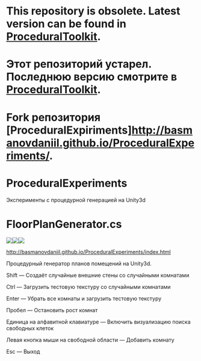 ﻿# This repository is obsolete. Latest version can be found in  [ProceduralToolkit](https://github.com/Syomus/ProceduralToolkit).

# Этот репозиторий устарел. Последнюю версию смотрите в [ProceduralToolkit](https://github.com/Syomus/ProceduralToolkit).

# Fork репозитория [ProceduralExpiriments]http://basmanovdaniil.github.io/ProceduralExperiments/.

ProceduralExperiments
=====================
Эксперименты с процедурной генерацией на Unity3d

FloorPlanGenerator.cs
=====================
![](http://habrastorage.org/storage3/892/79b/f71/89279bf71aa5805035cef1971384688c.gif)![](http://habrastorage.org/storage3/98f/adf/25b/98fadf25b287a1a94ed5dc37317ce33c.gif)![](http://habrastorage.org/storage3/a3d/29e/999/a3d29e9990f722f9626780f786300d17.gif)

http://basmanovdaniil.github.io/ProceduralExperiments/index.html

Процедурный генератор планов помещений на Unity3d.

Shift — Создаёт случайные внешние стены со случайными комнатами

Ctrl — Загрузить тестовую текстуру со случайными комнатами

Enter — Убрать все комнаты и загрузить тестовую текстуру

Пробел — Остановить рост комнат

Единица на алфавитной клавиатуре — Включить визуализацию поиска свободных клеток

Левая кнопка мыши на свободной области — Добавить комнату

Esc — Выход


